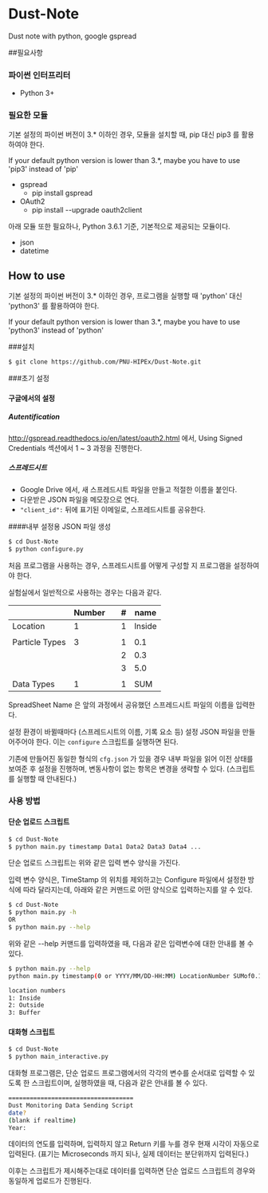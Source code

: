 # Dust-Note
Dust note with python, google gspread

##필요사항
### 파이썬 인터프리터
* Python 3+

### 필요한 모듈
기본 설정의 파이썬 버전이 3.* 이하인 경우, 모듈을 설치할 때, pip 대신 pip3 를 활용하여야 한다.

If your default python version is lower than 3.*, maybe you have to use 'pip3' instead of 'pip'

* gspread
	* pip install gspread
* OAuth2
	* pip install --upgrade oauth2client

아래 모듈 또한 필요하나, Python 3.6.1 기준, 기본적으로 제공되는 모듈이다.

* json
* datetime



## How to use
기본 설정의 파이썬 버전이 3.* 이하인 경우, 프로그램을 실행할 때 'python' 대신 'python3' 를 활용하여야 한다.

If your default python version is lower than 3.*, maybe you have to use 'python3' instead of 'python'

###설치

```bash
$ git clone https://github.com/PNU-HIPEx/Dust-Note.git
```

###초기 설정
#### 구글에서의 설정
##### Autentification
<http://gspread.readthedocs.io/en/latest/oauth2.html>
에서, Using Signed Credentials 섹션에서 1 ~ 3 과정을 진행한다.

##### 스프레드시트
* Google Drive 에서, 새 스프레드시트 파일을 만들고 적절한 이름을 붙인다.
* 다운받은 JSON 파일을 메모장으로 연다.
* ``"client_id":`` 뒤에 표기된 이메일로, 스프레드시트를 공유한다.

####내부 설정용 JSON 파일 생성
```bash
$ cd Dust-Note
$ python configure.py
```
처음 프로그램을 사용하는 경우, 스프레드시트를 어떻게 구성할 지 프로그램을 설정하여야 한다.

실험실에서 일반적으로 사용하는 경우는 다음과 같다.

|                | Number |   | # | name   |
|----------------|--------|---|---|--------|
| Location       | 1      |   | 1 | Inside |
|                |        |   |   |        |
| Particle Types | 3      |   | 1 | 0.1    |
|                |        |   | 2 | 0.3    |
|                |        |   | 3 | 5.0    |
|                |        |   |   |        |
| Data Types     | 1      |   | 1 | SUM    |

SpreadSheet Name 은 앞의 과정에서 공유했던 스프레드시트 파일의 이름을 입력한다.

설정 환경이 바뀔때마다 (스프레드시트의 이름, 기록 요소 등) 설정 JSON 파일을 만들어주어야 한다. 이는 ```configure``` 스크립트를 실행하면 된다.

기존에 만들어진 동일한 형식의 ```cfg.json``` 가 있을 경우 내부 파일을 읽어 이전 상태를 보여준 후 설정을 진행하며, 변동사항이 없는 항목은 변경을 생략할 수 있다. (스크립트를 실행할 때 안내된다.)



### 사용 방법
#### 단순 업로드 스크립트
```bash
$ cd Dust-Note
$ python main.py timestamp Data1 Data2 Data3 Data4 ...
```
단순 업로드 스크립트는 위와 같은 입력 변수 양식을 가진다.

입력 변수 양식은, TimeStamp 의 위치를 제외하고는 Configure 파일에서 설정한 방식에 따라 달라지는데, 아래와 같은 커맨드로 어떤 양식으로 입력하는지를 알 수 있다.

```bash
$ cd Dust-Note
$ python main.py -h
OR
$ python main.py --help
```

위와 같은 --help 커맨드를 입력하였을 때, 다음과 같은 입력변수에 대한 안내를 볼 수 있다.

```bash
$ python main.py --help
python main.py timestamp(0 or YYYY/MM/DD-HH:MM) LocationNumber SUMof0.1um SUMof0.3um SUMof5.0um

location numbers
1: Inside
2: Outside
3: Buffer
```


#### 대화형 스크립트
```bash
$ cd Dust-Note
$ python main_interactive.py
```

대화형 프로그램은, 단순 업로드 프로그램에서의 각각의 변수를 순서대로 입력할 수 있도록 한 스크립트이며, 실행하였을 때, 다음과 같은 안내를 볼 수 있다.

```bash
===================================
Dust Monitoring Data Sending Script
date?
(blank if realtime)
Year:
```
데이터의 연도를 입력하며, 입력하지 않고 Return 키를 누를 경우 현재 시각이 자동으로 입력된다. (표기는 Microseconds 까지 되나, 실제 데이터는 분단위까지 입력된다.)

이후는 스크립트가 제시해주는대로 데이터를 입력하면 단순 업로드 스크립트의 경우와 동일하게 업로드가 진행된다.
